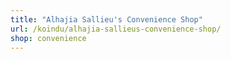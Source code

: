 ```yaml
---
title: "Alhajia Sallieu's Convenience Shop"
url: /koindu/alhajia-sallieus-convenience-shop/
shop: convenience
---
```

